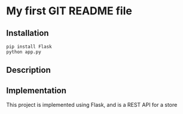 # My first GIT README file

## Installation

```
pip install Flask
python app.py

```

## Description

## Implementation

This project is implemented using Flask, and is a REST API for a store

